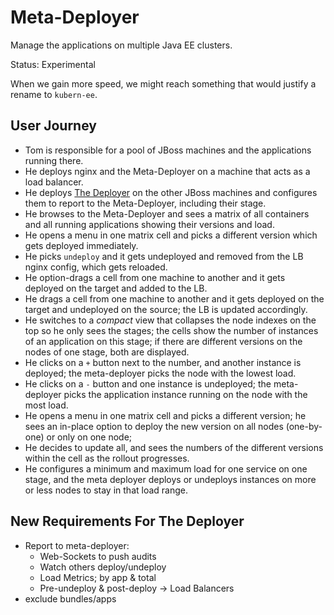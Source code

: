 # Meta-Deployer

Manage the applications on multiple Java EE clusters.

Status: Experimental

When we gain more speed, we might reach something that would justify a rename to `kubern-ee`.

## User Journey

* Tom is responsible for a pool of JBoss machines and the applications running there.
* He deploys nginx and the Meta-Deployer on a machine that acts as a load balancer.
* He deploys [The Deployer](https://github.com/t1/deployer) on the other JBoss machines and configures them to report to the Meta-Deployer, including their stage.
* He browses to the Meta-Deployer and sees a matrix of all containers and all running applications showing their versions and load.
* He opens a menu in one matrix cell and picks a different version which gets deployed immediately.
* He picks `undeploy` and it gets undeployed and removed from the LB nginx config, which gets reloaded.
* He option-drags a cell from one machine to another and it gets deployed on the target and added to the LB.
* He drags a cell from one machine to another and it gets deployed on the target and undeployed on the source; the LB is updated accordingly.
* He switches to a _compact_ view that collapses the node indexes on the top so he only sees the stages;
  the cells show the number of instances of an application on this stage;
  if there are different versions on the nodes of one stage, both are displayed.
* He clicks on a `+` button next to the number, and another instance is deployed;
  the meta-deployer picks the node with the lowest load.
* He clicks on a `-` button and one instance is undeployed;
  the meta-deployer picks the application instance running on the node with the most load.
* He opens a menu in one matrix cell and picks a different version;
  he sees an in-place option to deploy the new version on all nodes (one-by-one) or only on one node;
* He decides to update all, and sees the numbers of the different versions within the cell as the rollout progresses.
* He configures a minimum and maximum load for one service on one stage,
  and the meta deployer deploys or undeploys instances on more or less nodes to stay in that load range.


## New Requirements For The Deployer

* Report to meta-deployer:
  * Web-Sockets to push audits
  * Watch others deploy/undeploy
  * Load Metrics; by app & total
  * Pre-undeploy & post-deploy -> Load Balancers
* exclude bundles/apps
